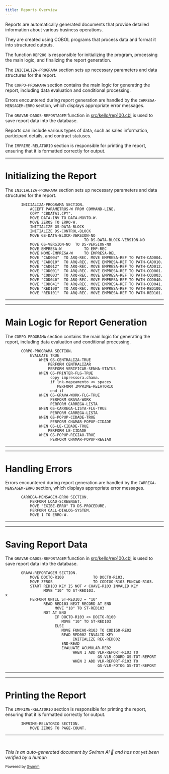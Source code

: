```yaml
---
title: Reports Overview
---
```

Reports are automatically generated documents that provide detailed information about various business operations.

They are created using COBOL programs that process data and format it into structured outputs.

The function <SwmToken path="src/rep/rep206.cbl" pos="3:6:6" line-data="       PROGRAM-ID. REP206.">`REP206`</SwmToken> is responsible for initializing the program, processing the main logic, and finalizing the report generation.

The <SwmToken path="src/rep/rep206.cbl" pos="240:1:3" line-data="       INICIALIZA-PROGRAMA SECTION.">`INICIALIZA-PROGRAMA`</SwmToken> section sets up necessary parameters and data structures for the report.

The <SwmToken path="src/rep/rep206.cbl" pos="321:1:3" line-data="       CORPO-PROGRAMA SECTION.">`CORPO-PROGRAMA`</SwmToken> section contains the main logic for generating the report, including data evaluation and conditional processing.

Errors encountered during report generation are handled by the <SwmToken path="src/rep/rep206.cbl" pos="521:1:5" line-data="       CARREGA-MENSAGEM-ERRO SECTION.">`CARREGA-MENSAGEM-ERRO`</SwmToken> section, which displays appropriate error messages.

The `GRAVAR-DADOS-REPORTAGEM` function in <SwmPath>[src/kello/rep100.cbl](src/kello/rep100.cbl)</SwmPath> is used to save report data into the database.

Reports can include various types of data, such as sales information, participant details, and contract statuses.

The <SwmToken path="src/rep/rep206.cbl" pos="329:3:5" line-data="                       PERFORM IMPRIME-RELATORIO">`IMPRIME-RELATORIO`</SwmToken> section is responsible for printing the report, ensuring that it is formatted correctly for output.

<SwmSnippet path="/src/rep/rep206.cbl" line="240">

---

# Initializing the Report

The <SwmToken path="src/rep/rep206.cbl" pos="240:1:3" line-data="       INICIALIZA-PROGRAMA SECTION.">`INICIALIZA-PROGRAMA`</SwmToken> section sets up necessary parameters and data structures for the report.

```cobol
       INICIALIZA-PROGRAMA SECTION.
           ACCEPT PARAMETROS-W FROM COMMAND-LINE.
           COPY "CBDATA1.CPY".
           MOVE DATA-INV TO DATA-MOVTO-W.
           MOVE ZEROS TO ERRO-W.
           INITIALIZE GS-DATA-BLOCK
           INITIALIZE DS-CONTROL-BLOCK
           MOVE GS-DATA-BLOCK-VERSION-NO
                                   TO DS-DATA-BLOCK-VERSION-NO
           MOVE GS-VERSION-NO  TO DS-VERSION-NO
           MOVE EMPRESA-W          TO EMP-REC
           MOVE NOME-EMPRESA-W     TO EMPRESA-REL
           MOVE "CAD004"  TO ARQ-REC. MOVE EMPRESA-REF TO PATH-CAD004.
           MOVE "CAD010"  TO ARQ-REC. MOVE EMPRESA-REF TO PATH-CAD010.
           MOVE "CAD012"  TO ARQ-REC. MOVE EMPRESA-REF TO PATH-CAD012.
           MOVE "COD001"  TO ARQ-REC. MOVE EMPRESA-REF TO PATH-COD001.
           MOVE "COD003"  TO ARQ-REC. MOVE EMPRESA-REF TO PATH-COD003.
           MOVE "COD040"  TO ARQ-REC. MOVE EMPRESA-REF TO PATH-COD040.
           MOVE "COD041"  TO ARQ-REC. MOVE EMPRESA-REF TO PATH-COD041.
           MOVE "RED100"  TO ARQ-REC. MOVE EMPRESA-REF TO PATH-RED100.
           MOVE "RED101"  TO ARQ-REC. MOVE EMPRESA-REF TO PATH-RED101.
```

---

</SwmSnippet>

<SwmSnippet path="/src/rep/rep206.cbl" line="321">

---

# Main Logic for Report Generation

The <SwmToken path="src/rep/rep206.cbl" pos="321:1:3" line-data="       CORPO-PROGRAMA SECTION.">`CORPO-PROGRAMA`</SwmToken> section contains the main logic for generating the report, including data evaluation and conditional processing.

```cobol
       CORPO-PROGRAMA SECTION.
           EVALUATE TRUE
               WHEN GS-CENTRALIZA-TRUE
                   PERFORM CENTRALIZAR
                   PERFORM VERIFICAR-SENHA-STATUS
               WHEN GS-PRINTER-FLG-TRUE
                    copy impressora.chama.
                    if lnk-mapeamento <> spaces
                       PERFORM IMPRIME-RELATORIO
                    end-if
               WHEN GS-GRAVA-WORK-FLG-TRUE
                    PERFORM GRAVA-WORK
                    PERFORM CARREGA-LISTA
               WHEN GS-CARREGA-LISTA-FLG-TRUE
                    PERFORM CARREGA-LISTA
               WHEN GS-POPUP-CIDADE-TRUE
                    PERFORM CHAMAR-POPUP-CIDADE
               WHEN GS-LE-CIDADE-TRUE
                   PERFORM LE-CIDADE
               WHEN GS-POPUP-REGIAO-TRUE
                    PERFORM CHAMAR-POPUP-REGIAO
```

---

</SwmSnippet>

<SwmSnippet path="/src/rep/rep206.cbl" line="521">

---

# Handling Errors

Errors encountered during report generation are handled by the <SwmToken path="src/rep/rep206.cbl" pos="521:1:5" line-data="       CARREGA-MENSAGEM-ERRO SECTION.">`CARREGA-MENSAGEM-ERRO`</SwmToken> section, which displays appropriate error messages.

```cobol
       CARREGA-MENSAGEM-ERRO SECTION.
           PERFORM LOAD-SCREENSET.
           MOVE "EXIBE-ERRO" TO DS-PROCEDURE.
           PERFORM CALL-DIALOG-SYSTEM.
           MOVE 1 TO ERRO-W.
```

---

</SwmSnippet>

<SwmSnippet path="/src/rep/rep205.cbl" line="739">

---

# Saving Report Data

The `GRAVAR-DADOS-REPORTAGEM` function in <SwmPath>[src/kello/rep100.cbl](src/kello/rep100.cbl)</SwmPath> is used to save report data into the database.

```cobol
       GRAVA-REPORTAGEM SECTION.
           MOVE DOCTO-R100             TO DOCTO-R103.
           MOVE ZEROS                  TO CODIGO-R103 FUNCAO-R103.
           START RED103 KEY IS NOT < CHAVE-R103 INVALID KEY
                 MOVE "10" TO ST-RED103.                                        x
           PERFORM UNTIL ST-RED103 = "10"
                 READ RED103 NEXT RECORD AT END
                      MOVE "10" TO ST-RED103
                 NOT AT END
                      IF DOCTO-R103 <> DOCTO-R100
                         MOVE "10" TO ST-RED103
                      ELSE
                         MOVE FUNCAO-R103 TO CODIGO-RE02
                         READ RED002 INVALID KEY
                              INITIALIZE REG-RED002
                         END-READ
                         EVALUATE ACUMULAR-RE02
                              WHEN 1 ADD VLR-REPORT-R103 TO
                                         GS-VLR-COORD GS-TOT-REPORT
                              WHEN 2 ADD VLR-REPORT-R103 TO
                                         GS-VLR-FOTOG GS-TOT-REPORT
```

---

</SwmSnippet>

<SwmSnippet path="/src/rep/rep206.cbl" line="1336">

---

# Printing the Report

The <SwmToken path="src/rep/rep206.cbl" pos="1336:1:3" line-data="       IMPRIME-RELATORIO SECTION.">`IMPRIME-RELATORIO`</SwmToken> section is responsible for printing the report, ensuring that it is formatted correctly for output.

```cobol
       IMPRIME-RELATORIO SECTION.
           MOVE ZEROS TO PAGE-COUNT.
```

---

</SwmSnippet>

&nbsp;

*This is an auto-generated document by Swimm AI 🌊 and has not yet been verified by a human*

<SwmMeta version="3.0.0" repo-id="Z2l0aHViJTNBJTNBa2VsbG8lM0ElM0Fzd2ltbWlv" repo-name="kello"><sup>Powered by [Swimm](/)</sup></SwmMeta>
